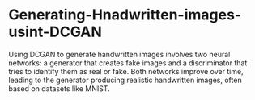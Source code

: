 # Generating-Hnadwritten-images-usint-DCGAN
Using DCGAN to generate handwritten images involves two neural networks: a generator that creates fake images and a discriminator that tries to identify them as real or fake. Both networks improve over time, leading to the generator producing realistic handwritten images, often based on datasets like MNIST.
